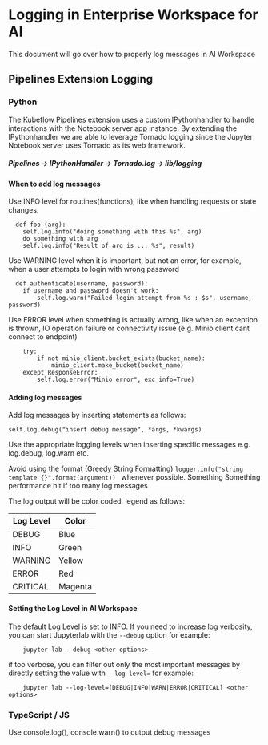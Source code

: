 <!--
{% comment %}
Copyright 2018-2019 IBM Corporation

Licensed under the Apache License, Version 2.0 (the "License");
you may not use this file except in compliance with the License.
You may obtain a copy of the License at

http://www.apache.org/licenses/LICENSE-2.0

Unless required by applicable law or agreed to in writing, software
distributed under the License is distributed on an "AS IS" BASIS,
WITHOUT WARRANTIES OR CONDITIONS OF ANY KIND, either express or implied.
See the License for the specific language governing permissions and
limitations under the License.
{% endcomment %}
-->
# Logging in Enterprise Workspace for AI

This document will go over how to properly log messages in AI Workspace


## Pipelines Extension Logging

### Python 
The Kubeflow Pipelines extension uses a custom IPythonhandler to handle interactions with 
the Notebook server app instance. By extending the IPythonhandler we are able to leverage Tornado logging 
since the Jupyter Notebook server uses Tornado as its web framework. <p>
 
##### Pipelines -> IPythonHandler -> Tornado.log -> lib/logging <p>

#### When to add log messages
Use INFO level for routines(functions), like when handling requests or state changes.<p>
```
  def foo (arg):
    self.log.info("doing something with this %s", arg)
    do something with arg
    self.log.info("Result of arg is ... %s", result)
```    
Use WARNING level when it is important, but not an error, for example, when a user attempts to login with wrong password<p>
```
  def authenticate(username, password):
    if username and password doesn't work:
        self.log.warn("Failed login attempt from %s : $s", username, password)
```     
Use ERROR level when something is actually wrong, like when an exception is thrown, IO operation failure or connectivity 
issue (e.g. Minio client cant connect to endpoint)<p>
``` 
    try:
        if not minio_client.bucket_exists(bucket_name):
            minio_client.make_bucket(bucket_name)
    except ResponseError:
        self.log.error("Minio error", exc_info=True)
```
#### Adding log messages
Add log messages by inserting statements as follows:<p>
`self.log.debug("insert debug message", *args, *kwargs)`<p>
Use the appropriate logging levels when inserting specific messages e.g. log.debug, log.warn etc. <p>

Avoid using the format (Greedy String Formatting) `logger.info("string template {}".format(argument)) `
whenever possible. Something Something performance hit if too many log messages<p>

The log output will be color coded, legend as follows:

| Log Level | Color | 
|-----------|-------|
| DEBUG     | Blue  | 
| INFO      | Green |
| WARNING   | Yellow |
| ERROR     | Red   |
| CRITICAL  | Magenta |

#### Setting the Log Level in AI Workspace
The default Log Level is set to INFO. If you need to increase log verbosity, you can start Jupyterlab with 
the `--debug` option for example:  
```
    jupyter lab --debug <other options>
```
if too verbose, you can filter out only the most important messages by directly setting the value
with `--log-level=` for example:
```
    jupyter lab --log-level=[DEBUG|INFO|WARN|ERROR|CRITICAL] <other options>
```

### TypeScript / JS

Use console.log(), console.warn() to output debug messages


